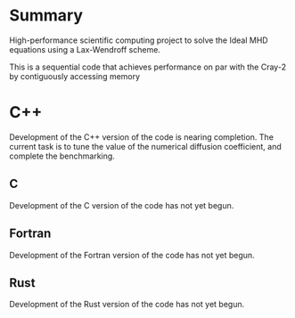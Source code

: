 # Summary
High-performance scientific computing project to solve the Ideal MHD equations using a Lax-Wendroff scheme. 

This is a sequential code that achieves performance on par with the Cray-2 by contiguously accessing memory

# C++
Development of the C++ version of the code is nearing completion. The current task is to tune the value of the numerical diffusion coefficient, and complete the benchmarking.

## C
Development of the C version of the code has not yet begun.

## Fortran
Development of the Fortran version of the code has not yet begun.

## Rust
Development of the Rust version of the code has not yet begun.